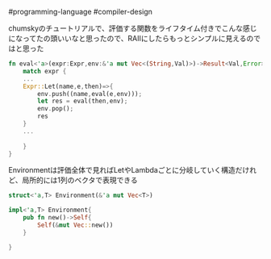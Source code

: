 #programming-language #compiler-design

chumskyのチュートリアルで、評価する関数をライフタイム付きでこんな感じになってたの頭いいなと思ったので、RAIIにしたらもっとシンプルに見えるのではと思った

```rust
fn eval<'a>(expr:Expr,env:&'a mut Vec<(String,Val)>)->Result<Val,Error>{
	match expr {
	...
	Expr::Let(name,e,then)=>{
		env.push((name,eval(e,env)));
		let res = eval(then,env);
		env.pop();
		res
	}
	...
	
	}
}
```

Environmentは評価全体で見ればLetやLambdaごとに分岐していく構造だけれど、局所的には1列のベクタで表現できる

```rust
struct<'a,T> Environment(&'a mut Vec<T>)

impl<'a,T> Environment{
	pub fn new()->Self{
		Self(&mut Vec::new())
	}

}

```